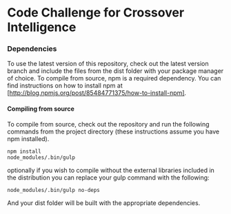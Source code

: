 # Code Challenge for Crossover Intelligence

### Dependencies
To use the latest version of this repository, check out the latest version branch and include the files from the dist folder with your package manager of choice. To compile from source, npm is a required dependency. You can find instructions on how to install npm at [http://blog.npmjs.org/post/85484771375/how-to-install-npm].

#### Compiling from source

To compile from source, check out the repository and run the following commands from the project directory (these instructions assume you have npm installed). 

```
npm install
node_modules/.bin/gulp
```

optionally if you wish to compile without the external libraries included in the distribution you can replace your gulp command with the following:

```
node_modules/.bin/gulp no-deps
```

And your dist folder will be built with the appropriate dependencies.
